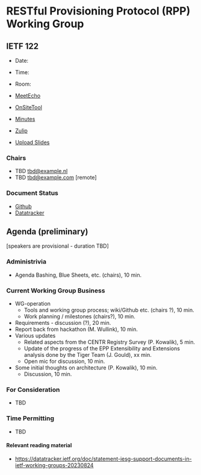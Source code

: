 
# RESTful Provisioning Protocol (RPP) Working Group

## IETF 122

* Date:
* Time:
* Room:

* [MeetEcho](https://meetings.conf.meetecho.com/ietf122/?session=)
* [OnSiteTool](https://meetings.conf.meetecho.com/onsite122/?session=)

* [Minutes](https://codimd.ietf.org/notes-ietf-122-rpp)
* [Zulip](https://zulip.ietf.org/#narrow/stream/rpp)
* [Upload Slides](https://datatracker.ietf.org/meeting/122/session/rpp)

### Chairs

* TBD [tbd@example.nl](tbd@example.nl)
* TBD [tbd@example.com](tbd@example.com) [remote]

### Document Status

* [Github](https://github.com/ietf-wg-rpp/wg-materials/blob/main/dnsop-document-status.md)
* [Datatracker](https://datatracker.ietf.org/wg/rpp/documents/)

## Agenda (preliminary)
[speakers are provisional - duration TBD]

### Administrivia

* Agenda Bashing, Blue Sheets, etc. (chairs), 10 min.
<!--
* Updates of Old Work, Chairs, 10 min.
-->
### Current Working Group Business
* WG-operation
  - Tools and working group process; wiki/Github etc. (chairs ?), 10 min.
  - Work planning / milestones (chairs?), 10 min.
* Requirements - discussion (?), 20 min.
* Report back from hackathon (M. Wullink), 10 min.
* Various updates
  - Related aspects from the CENTR Registry Survey (P. Kowalik), 5 min.
  - Update of the progress of the EPP Extensibility and Extensions analysis done by the Tiger Team (J. Gould), xx min.
  - Open mic for discussion, 10 min.
* Some initial thoughts on architecture (P. Kowalik), 10 min.
  - Discussion, 10 min.

### For Consideration

* TBD
### Time Permitting

* TBD

#### Relevant reading material

* https://datatracker.ietf.org/doc/statement-iesg-support-documents-in-ietf-working-groups-20230824

